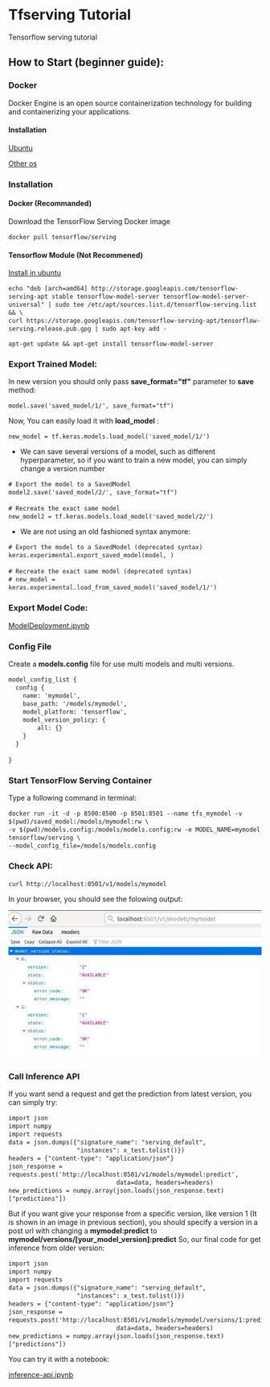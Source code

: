 # Tfserving Tutorial
Tensorflow serving tutorial

## How to Start (beginner guide):

### Docker

Docker Engine is an open source containerization technology for building and containerizing your applications.

#### Installation
[Ubuntu](https://docs.docker.com/engine/install/ubuntu/#prerequisites)

[Other os](https://docs.docker.com/engine/install/)

### Installation

#### Docker (Recommanded)

Download the TensorFlow Serving Docker image

```
docker pull tensorflow/serving
```
#### Tensorflow Module (Not Recommened)

[Install in
ubuntu](https://github.com/tensorflow/serving/blob/master/tensorflow_serving/g3doc/setup.md#installation-1)

```
echo "deb [arch=amd64] http://storage.googleapis.com/tensorflow-serving-apt stable tensorflow-model-server tensorflow-model-server-universal" | sudo tee /etc/apt/sources.list.d/tensorflow-serving.list && \
curl https://storage.googleapis.com/tensorflow-serving-apt/tensorflow-serving.release.pub.gpg | sudo apt-key add -
```
```
apt-get update && apt-get install tensorflow-model-server
```

### Export Trained Model:

In new version you should only pass **save_format="tf"** parameter to **save** method:
```
model.save('saved_model/1/', save_format="tf")
```

Now, You can easily load it with **load_model** :

```
new_model = tf.keras.models.load_model('saved_model/1/')
```

* We can save several versions of a model, such as different hyperparameter, so if you want to train a new model, you can simply change a version number

```
# Export the model to a SavedModel
model2.save('saved_model/2/', save_format="tf")

# Recreate the exact same model
new_model2 = tf.keras.models.load_model('saved_model/2/')

```

* We are not using an old fashioned syntax anymore:
```
# Export the model to a SavedModel (deprecated syntax)
keras.experimental.export_saved_model(model, )

# Recreate the exact same model (deprecated syntax)
# new_model = keras.experimental.load_from_saved_model('saved_model/1/')

```

### Export Model Code:

[ModelDeployment.ipynb](./ModelDeployment.ipynb)

### Config File

Create a **models.config**  file for use multi models and multi versions.

```
model_config_list {
  config {
    name: 'mymodel',
    base_path: '/models/mymodel',
    model_platform: 'tensorflow',
    model_version_policy: {
    	all: {}
    }
  }

}
```

### Start TensorFlow Serving Container

Type a following command in terminal:

```
docker run -it -d -p 8500:8500 -p 8501:8501 --name tfs_mymodel -v $(pwd)/saved_model:/models/mymodel:rw \ 
-v $(pwd)/models.config:/models/models.config:rw -e MODEL_NAME=mymodel tensorflow/serving \
--model_config_file=/models/models.config
```


### Check API:
```
curl http://localhost:8501/v1/models/mymodel
```
In your browser, you should see the folowing output:

![](img/rest.jpg)


### Call Inference API

If you want send a request and get the prediction from latest version, you can simply try:

```
import json
import numpy
import requests
data = json.dumps({"signature_name": "serving_default",
                   "instances": x_test.tolist()})
headers = {"content-type": "application/json"}
json_response = requests.post('http://localhost:8501/v1/models/mymodel:predict',
                              data=data, headers=headers)
new_predictions = numpy.array(json.loads(json_response.text)["predictions"])
```


But if you want give your response from a specific version, like version 1 (It is shown in an image in previous section), you should specify a version in a post url with changing a **mymodel:predict** to **mymodel/versions/[your_model_version]:predict**
So, our final code for get inference from older version:

```
import json
import numpy
import requests
data = json.dumps({"signature_name": "serving_default",
                   "instances": x_test.tolist()})
headers = {"content-type": "application/json"}
json_response = requests.post('http://localhost:8501/v1/models/mymodel/versions/1:predict',
                              data=data, headers=headers)
new_predictions = numpy.array(json.loads(json_response.text)["predictions"])
```

You can try it with a notebook:

[inference-api.ipynb](./inference-api.ipynb)
